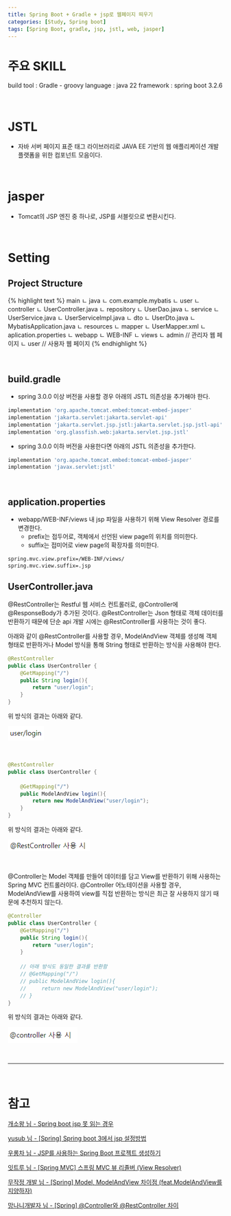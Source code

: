 ```yaml
---
title: Spring Boot + Gradle + jsp로 웹페이지 띄우기
categories: [Study, Spring boot]
tags: [Spring Boot, gradle, jsp, jstl, web, jasper]
---
```


# 주요 SKILL
build tool : Gradle - groovy
language : java 22
framework : spring boot 3.2.6

<br/>

# JSTL

- 자바 서버 페이지 표준 태그 라이브러리로 JAVA EE 기반의 웹 애플리케이션 개발 플랫폼을 위한 컴포넌트 모음이다.

<br/>

# jasper

- Tomcat의 JSP 엔진 중 하나로, JSP를 서블릿으로 변환시킨다.

<br/>

# Setting

## Project Structure

{% highlight text %}
main
    ㄴ java
        ㄴ com.example.mybatis
            ㄴ user
                ㄴ controller
                    ㄴ UserController.java
                ㄴ repository
                    ㄴ UserDao.java
                ㄴ service
                    ㄴ UserService.java
                    ㄴ UserServiceImpl.java
                ㄴ dto
                    ㄴ UserDto.java
            ㄴ MybatisApplication.java
    ㄴ resources
        ㄴ mapper
            ㄴ UserMapper.xml
        ㄴ aplication.properties
    ㄴ webapp
        ㄴ WEB-INF
            ㄴ views
                ㄴ admin // 관리자 웹 페이지
                ㄴ user  // 사용자 웹 페이지
{% endhighlight %}

<br/>

## build.gradle

- spring 3.0.0 이상 버전을 사용할 경우 아래의 JSTL 의존성을 추가해야 한다.

```gradle
implementation 'org.apache.tomcat.embed:tomcat-embed-jasper'
implementation 'jakarta.servlet:jakarta.servlet-api'
implementation 'jakarta.servlet.jsp.jstl:jakarta.servlet.jsp.jstl-api'
implementation 'org.glassfish.web:jakarta.servlet.jsp.jstl'
```

- spring 3.0.0 이하 버전을 사용한다면 아래의 JSTL 의존성을 추가한다.

```gradle
implementation 'org.apache.tomcat.embed:tomcat-embed-jasper'
implementation 'javax.servlet:jstl'
```

<br/>

## application.properties

- webapp/WEB-INF/views 내 jsp 파일을 사용하기 위해 View Resolver 경로를 변경한다.
    - prefix는 접두어로, 객체에서 선언된 view page의 위치를 의미한다.
    - suffix는 접미어로 view page의 확장자를 의미한다.

```properties
spring.mvc.view.prefix=/WEB-INF/views/
spring.mvc.view.suffix=.jsp
```

## UserController.java

@RestController는 Restful 웹 서비스 컨트롤러로, @Controller에 @ResponseBody가 추가된 것이다. @RestController는 Json 형태로 객체 데이터를 반환하기 때문에 단순 api 개발 시에는 @RestController를 사용하는 것이 좋다.

아래와 같이 @RestController를 사용할 경우, ModelAndView 객체를 생성해 객체 형태로 반환하거나 Model 방식을 통해 String 형태로 반환하는 방식을 사용해야 한다.

```java
@RestController
public class UserController {
    @GetMapping("/")
    public String login(){
        return "user/login";
    }
}
```

위 방식의 결과는 아래와 같다.

![result](/assets/img/post_img/war_jsp/restP.png)

<br/>

```java
@RestController
public class UserController {

    @GetMapping("/")
    public ModelAndView login(){
        return new ModelAndView("user/login");
    }
}
```

위 방식의 결과는 아래와 같다.

![result](/assets/img/post_img/war_jsp/restc.png)

<br/>

@Controller는 Model 객체를 만들어 데이터를 담고 View를 반환하기 위해 사용하는 Spring MVC 컨트롤러이다. @Controller 어노테이션을 사용할 경우, ModelAndView를 사용하여 view를 직접 반환하는 방식은 최근 잘 사용하지 않기 때문에 추천하지 않는다.

```java
@Controller
public class UserController {
    @GetMapping("/")
    public String login(){
        return "user/login";
    }

    // 아래 방식도 동일한 결과를 반환함
    // @GetMapping("/")
    // public ModelAndView login(){
    //     return new ModelAndView("user/login");
    // }
}
```

위 방식의 결과는 아래와 같다.

![result](/assets/img/post_img/war_jsp/controller.png)


<br/>

---

<br/>

# 참고

[개소왕 님 - Spring boot jsp 못 읽는 경우](https://dogcowking.tistory.com/326)

[yusub 님 - [Spring] Spring boot 3에서 jsp 설정방법](https://velog.io/@rhkdbtj/Spring-Spring-boot-3%EC%97%90%EC%84%9C-jsp-%EC%84%A4%EC%A0%95%EB%B0%A9%EB%B2%95)

[우롱차 님 - JSP를 사용하는 Spring Boot 프로젝트 생성하기](https://velog.io/@wooryung/JSP%EB%A5%BC-%EC%82%AC%EC%9A%A9%ED%95%98%EB%8A%94-Spring-Boot-%ED%94%84%EB%A1%9C%EC%A0%9D%ED%8A%B8-%EC%83%9D%EC%84%B1%ED%95%98%EA%B8%B0)

[잇트루 님 - [Spring MVC] 스프링 MVC 뷰 리졸버 (View Resolver)](https://ittrue.tistory.com/237)

[무작정 개발 님 - [Spring] Model, ModelAndView 차이점 (feat.ModelAndView를 지양하자)](https://backendcode.tistory.com/253)

[망나니개발자 님 - [Spring] @Controller와 @RestController 차이](https://mangkyu.tistory.com/49)